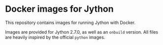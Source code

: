 Docker images for Jython
========================

This repository contains images for running Jython with Docker.

Images are provided for Jython 2.7.0, as well as an `onbuild` version. All
files are heavily inspired by the official `python` images.
